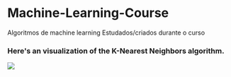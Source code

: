 # Machine-Learning-Course
Algoritmos de machine learning Estudados/criados durante o curso  
### Here's an visualization of the K-Nearest Neighbors algorithm.

<img src = "https://ibm.box.com/shared/static/mgkn92xck0z05v7yjq8pqziukxvc2461.png">
